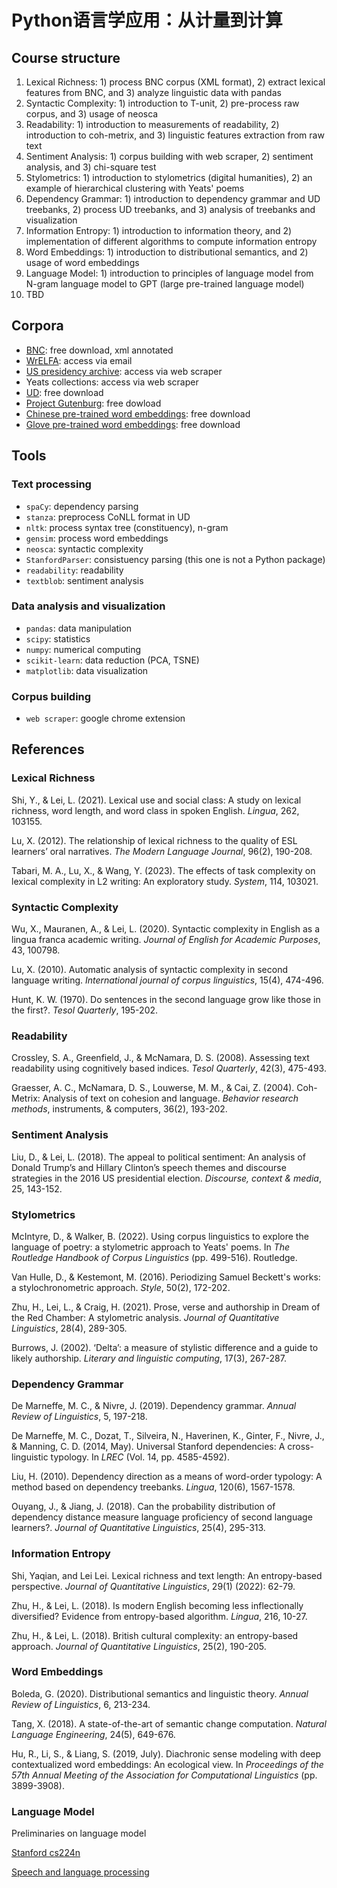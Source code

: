 # Python语言学应用：从计量到计算
## Course structure
1. Lexical Richness: 1) process BNC corpus (XML format), 2) extract lexical features from BNC, and 3) analyze linguistic data with pandas
2. Syntactic Complexity: 1) introduction to T-unit, 2) pre-process raw corpus, and 3) usage of neosca
3. Readability: 1) introduction to measurements of readability, 2) introduction to coh-metrix, and 3) linguistic features extraction from raw text
4. Sentiment Analysis: 1) corpus building with web scraper, 2) sentiment analysis, and 3) chi-square test
5. Stylometrics: 1) introduction to stylometrics (digital humanities), 2) an example of hierarchical clustering with Yeats' poems
6. Dependency Grammar: 1) introduction to dependency grammar and UD treebanks, 2) process UD treebanks, and 3) analysis of treebanks and visualization
7. Information Entropy: 1) introduction to information theory, and 2) implementation of different algorithms to compute information entropy
8. Word Embeddings: 1) introduction to distributional semantics, and 2) usage of word embeddings
9. Language Model: 1) introduction to principles of language model from N-gram language model to GPT (large pre-trained language model)
10. TBD

## Corpora
- [BNC](http://www.natcorp.ox.ac.uk/): free download, xml annotated
- [WrELFA](https://www.helsinki.fi/en/researchgroups/english-as-a-lingua-franca-in-academic-settings/research/wrelfa-corpus): access via email
- [US presidency archive](https://www.presidency.ucsb.edu/): access via web scraper
- Yeats collections: access via web scraper
- [UD](https://universaldependencies.org/): free download
- [Project Gutenburg](https://www.gutenberg.org/): free dowload
- [Chinese pre-trained word embeddings](https://github.com/Embedding/Chinese-Word-Vectors): free download
- [Glove pre-trained word embeddings](https://nlp.stanford.edu/projects/glove/): free download

## Tools
### Text processing
- ``spaCy``: dependency parsing 
- ``stanza``: preprocess CoNLL format in UD
- ``nltk``: process syntax tree (constituency), n-gram
- ``gensim``: process word embeddings
- ``neosca``: syntactic complexity
- ``StanfordParser``: consistuency parsing (this one is not a Python package)
- ``readability``: readability
- ``textblob``: sentiment analysis

### Data analysis and visualization
- ``pandas``: data manipulation
- ``scipy``: statistics
- ``numpy``: numerical computing
- ``scikit-learn``: data reduction (PCA, TSNE)
- ``matplotlib``: data visualization

### Corpus building
- ``web scraper``: google chrome extension

## References
### Lexical Richness

Shi, Y., & Lei, L. (2021). Lexical use and social class: A study on lexical richness, word length, and word class in spoken English. *Lingua*, 262, 103155.

Lu, X. (2012). The relationship of lexical richness to the quality of ESL learners’ oral narratives. *The Modern Language Journal*, 96(2), 190-208.

Tabari, M. A., Lu, X., & Wang, Y. (2023). The effects of task complexity on lexical complexity in L2 writing: An exploratory study. *System*, 114, 103021.

### Syntactic Complexity

Wu, X., Mauranen, A., & Lei, L. (2020). Syntactic complexity in English as a lingua franca academic writing. *Journal of English for Academic Purposes*, 43, 100798.

Lu, X. (2010). Automatic analysis of syntactic complexity in second language writing. *International journal of corpus linguistics*, 15(4), 474-496.

Hunt, K. W. (1970). Do sentences in the second language grow like those in the first?. *Tesol Quarterly*, 195-202.

### Readability

Crossley, S. A., Greenfield, J., & McNamara, D. S. (2008). Assessing text readability using cognitively based indices. *Tesol Quarterly*, 42(3), 475-493.

Graesser, A. C., McNamara, D. S., Louwerse, M. M., & Cai, Z. (2004). Coh-Metrix: Analysis of text on cohesion and language. *Behavior research methods*, instruments, & computers, 36(2), 193-202.

### Sentiment Analysis

Liu, D., & Lei, L. (2018). The appeal to political sentiment: An analysis of Donald Trump’s and Hillary Clinton’s speech themes and discourse strategies in the 2016 US presidential election. *Discourse, context & media*, 25, 143-152.

### Stylometrics

McIntyre, D., & Walker, B. (2022). Using corpus linguistics to explore the language of poetry: a stylometric approach to Yeats' poems. In *The Routledge Handbook of Corpus Linguistics* (pp. 499-516). Routledge.

Van Hulle, D., & Kestemont, M. (2016). Periodizing Samuel Beckett's works: a stylochronometric approach. *Style*, 50(2), 172-202.

Zhu, H., Lei, L., & Craig, H. (2021). Prose, verse and authorship in Dream of the Red Chamber: A stylometric analysis. *Journal of Quantitative Linguistics*, 28(4), 289-305.

Burrows, J. (2002). ‘Delta’: a measure of stylistic difference and a guide to likely authorship. *Literary and linguistic computing*, 17(3), 267-287.

### Dependency Grammar

De Marneffe, M. C., & Nivre, J. (2019). Dependency grammar. *Annual Review of Linguistics*, 5, 197-218.

De Marneffe, M. C., Dozat, T., Silveira, N., Haverinen, K., Ginter, F., Nivre, J., & Manning, C. D. (2014, May). Universal Stanford dependencies: A cross-linguistic typology. In *LREC* (Vol. 14, pp. 4585-4592).

Liu, H. (2010). Dependency direction as a means of word-order typology: A method based on dependency treebanks. *Lingua*, 120(6), 1567-1578.

Ouyang, J., & Jiang, J. (2018). Can the probability distribution of dependency distance measure language proficiency of second language learners?. *Journal of Quantitative Linguistics*, 25(4), 295-313.

### Information Entropy

Shi, Yaqian, and Lei Lei. Lexical richness and text length: An entropy-based perspective. *Journal of Quantitative Linguistics*, 29(1) (2022): 62-79.

Zhu, H., & Lei, L. (2018). Is modern English becoming less inflectionally diversified? Evidence from entropy-based algorithm. *Lingua*, 216, 10-27.

Zhu, H., & Lei, L. (2018). British cultural complexity: an entropy-based approach. *Journal of Quantitative Linguistics*, 25(2), 190-205.

### Word Embeddings

Boleda, G. (2020). Distributional semantics and linguistic theory. *Annual Review of Linguistics*, 6, 213-234.

Tang, X. (2018). A state-of-the-art of semantic change computation. *Natural Language Engineering*, 24(5), 649-676.

Hu, R., Li, S., & Liang, S. (2019, July). Diachronic sense modeling with deep contextualized word embeddings: An ecological view. In *Proceedings of the 57th Annual Meeting of the Association for Computational Linguistics* (pp. 3899-3908).

### Language Model

Preliminaries on language model

[Stanford cs224n](https://web.stanford.edu/class/cs224n/)

[Speech and language processing](https://web.stanford.edu/~jurafsky/slp3/)
